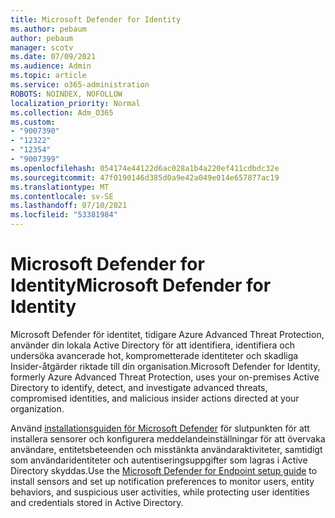 ```yaml
---
title: Microsoft Defender for Identity
ms.author: pebaum
author: pebaum
manager: scotv
ms.date: 07/09/2021
ms.audience: Admin
ms.topic: article
ms.service: o365-administration
ROBOTS: NOINDEX, NOFOLLOW
localization_priority: Normal
ms.collection: Adm_O365
ms.custom:
- "9007390"
- "12322"
- "12354"
- "9007399"
ms.openlocfilehash: 054174e44122d6ac028a1b4a220ef411cdbdc32e
ms.sourcegitcommit: 47f0190146d385d0a9e42a049e014e657877ac19
ms.translationtype: MT
ms.contentlocale: sv-SE
ms.lasthandoff: 07/10/2021
ms.locfileid: "53381984"
---
```

# <a name="microsoft-defender-for-identity"></a><span data-ttu-id="464e9-102">Microsoft Defender for Identity</span><span class="sxs-lookup"><span data-stu-id="464e9-102">Microsoft Defender for Identity</span></span>

<span data-ttu-id="464e9-103">Microsoft Defender för identitet, tidigare Azure Advanced Threat Protection, använder din lokala Active Directory för att identifiera, identifiera och undersöka avancerade hot, komprometterade identiteter och skadliga Insider-åtgärder riktade till din organisation.</span><span class="sxs-lookup"><span data-stu-id="464e9-103">Microsoft Defender for Identity, formerly Azure Advanced Threat Protection, uses your on-premises Active Directory to identify, detect, and investigate advanced threats, compromised identities, and malicious insider actions directed at your organization.</span></span> 

<span data-ttu-id="464e9-104">Använd [installationsguiden för Microsoft Defender](https://admin.microsoft.com/adminportal/home#/modernonboarding/defenderatpsetup) för slutpunkten för att installera sensorer och konfigurera meddelandeinställningar för att övervaka användare, entitetsbeteenden och misstänkta användaraktiviteter, samtidigt som användaridentiteter och autentiseringsuppgifter som lagras i Active Directory skyddas.</span><span class="sxs-lookup"><span data-stu-id="464e9-104">Use the [‎Microsoft Defender for Endpoint‎ setup guide](https://admin.microsoft.com/adminportal/home#/modernonboarding/defenderatpsetup) to install sensors and set up notification preferences to monitor users, entity behaviors, and suspicious user activities, while protecting user identities and credentials stored in Active Directory.</span></span>
